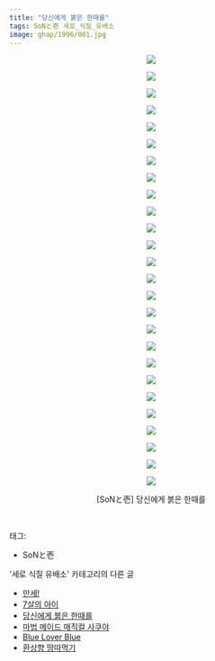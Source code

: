 ```yaml
---
title: "당신에게 붉은 한때를"
tags: SoNと壱 세로_식질_유배소
image: ghap/1996/001.jpg
---
```

<div class="article">
<p style="text-align: center; clear: none; float: none;"><img src="{{ site.nasurl }}/ghap/1996/001.jpg"/></p>
<p style="text-align: center; clear: none; float: none;"><img src="{{ site.nasurl }}/ghap/1996/002.jpg"/></p>
<p style="text-align: center; clear: none; float: none;"><img src="{{ site.nasurl }}/ghap/1996/003.jpg"/></p>
<p style="text-align: center; clear: none; float: none;"><img src="{{ site.nasurl }}/ghap/1996/004.jpg"/></p>
<p style="text-align: center; clear: none; float: none;"><img src="{{ site.nasurl }}/ghap/1996/005.jpg"/></p>
<p style="text-align: center; clear: none; float: none;"><img src="{{ site.nasurl }}/ghap/1996/006.jpg"/></p>
<p style="text-align: center; clear: none; float: none;"><img src="{{ site.nasurl }}/ghap/1996/007.jpg"/></p>
<p style="text-align: center; clear: none; float: none;"><img src="{{ site.nasurl }}/ghap/1996/008.jpg"/></p>
<p style="text-align: center; clear: none; float: none;"><img src="{{ site.nasurl }}/ghap/1996/009.jpg"/></p>
<p style="text-align: center; clear: none; float: none;"><img src="{{ site.nasurl }}/ghap/1996/010.jpg"/></p>
<p style="text-align: center; clear: none; float: none;"><img src="{{ site.nasurl }}/ghap/1996/011.jpg"/></p>
<p style="text-align: center; clear: none; float: none;"><img src="{{ site.nasurl }}/ghap/1996/012.jpg"/></p>
<p style="text-align: center; clear: none; float: none;"><img src="{{ site.nasurl }}/ghap/1996/013.jpg"/></p>
<p style="text-align: center; clear: none; float: none;"><img src="{{ site.nasurl }}/ghap/1996/014.jpg"/></p>
<p style="text-align: center; clear: none; float: none;"><img src="{{ site.nasurl }}/ghap/1996/015.jpg"/></p>
<p style="text-align: center; clear: none; float: none;"><img src="{{ site.nasurl }}/ghap/1996/016.jpg"/></p>
<p style="text-align: center; clear: none; float: none;"><img src="{{ site.nasurl }}/ghap/1996/017.jpg"/></p>
<p style="text-align: center; clear: none; float: none;"><img src="{{ site.nasurl }}/ghap/1996/018.jpg"/></p>
<p style="text-align: center; clear: none; float: none;"><img src="{{ site.nasurl }}/ghap/1996/019.jpg"/></p>
<p style="text-align: center; clear: none; float: none;"><img src="{{ site.nasurl }}/ghap/1996/020.jpg"/></p>
<p style="text-align: center; clear: none; float: none;"><img src="{{ site.nasurl }}/ghap/1996/021.jpg"/></p>
<p style="text-align: center; clear: none; float: none;"><img src="{{ site.nasurl }}/ghap/1996/022.jpg"/></p>
<p style="text-align: center; clear: none; float: none;"><img src="{{ site.nasurl }}/ghap/1996/023.jpg"/></p>
<p style="text-align: center; clear: none; float: none;"><img src="{{ site.nasurl }}/ghap/1996/024.jpg"/></p>
<p style="text-align: center; clear: none; float: none;"><img src="{{ site.nasurl }}/ghap/1996/025.jpg"/></p>
<p style="text-align: center; clear: none; float: none;"><img src="{{ site.nasurl }}/ghap/1996/026.jpg"/></p>
<p style="text-align: center; clear: none; float: none;">[SoNと壱] 당신에게 붉은 한때를</p>
<p><br/></p>
</div><div class="tagTrail">
<p>태그: </p>
<ul>
<li>SoNと壱</li>
</ul>
</div><div class="another">
<p>'세로 식질 유배소' 카테고리의 다른 글</p>
<ul>
<li><a href="/2016-09-19-ghap_2233">만세!</a></li>
<li><a href="/2016-09-12-ghap_2130">7살의 아이</a></li>
<li><a href="/2016-09-04-ghap_1996">당신에게 붉은 한때를</a></li>
<li><a href="/2016-08-30-ghap_1920">마법 메이드 매직컬 사쿠야</a></li>
<li><a href="/2016-08-27-ghap_1860">Blue Lover Blue</a></li>
<li><a href="/2016-08-26-ghap_1850">환상향 땅따먹기</a></li>
</ul>
</div><div class="cb_module cb_fluid">
<div class="cb_wrt cb_profile">
</div><!-- commentList close -->
</div>